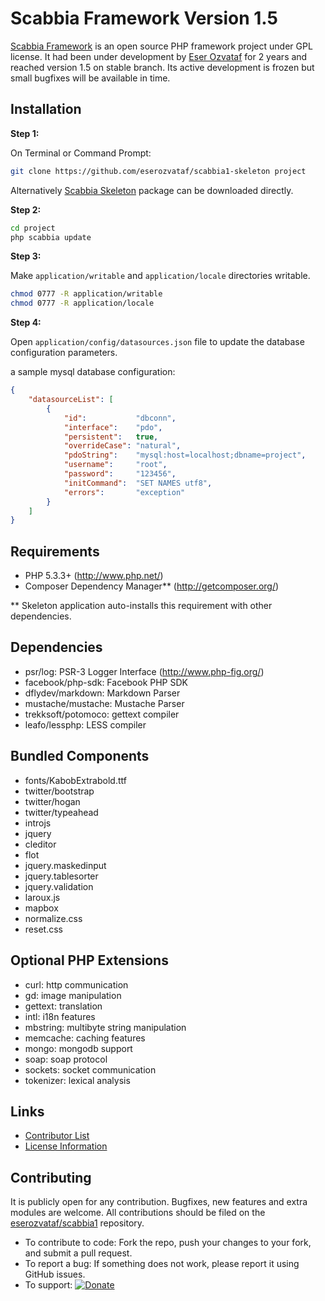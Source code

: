 # Scabbia Framework Version 1.5

[Scabbia Framework](https://github.com/eserozvataf/scabbia1) is an open source PHP framework project under GPL license. It had been under development by [Eser Ozvataf](http://eser.ozvataf.com/) for 2 years and reached version 1.5 on stable branch. Its active development is frozen but small bugfixes will be available in time.

## Installation

**Step 1:**

On Terminal or Command Prompt:
``` bash
git clone https://github.com/eserozvataf/scabbia1-skeleton project
```

Alternatively [Scabbia Skeleton](https://github.com/eserozvataf/scabbia1-skeleton/archive/master.zip) package can be downloaded directly.

**Step 2:**

``` bash
cd project
php scabbia update
```

**Step 3:**

Make `application/writable` and `application/locale` directories writable.

``` bash
chmod 0777 -R application/writable
chmod 0777 -R application/locale
```

**Step 4:**

Open `application/config/datasources.json` file to update the database configuration parameters.

a sample mysql database configuration:
```json
{
    "datasourceList": [
        {
            "id":           "dbconn",
            "interface":    "pdo",
            "persistent":   true,
            "overrideCase": "natural",
            "pdoString":    "mysql:host=localhost;dbname=project",
            "username":     "root",
            "password":     "123456",
            "initCommand":  "SET NAMES utf8",
            "errors":       "exception"
        }
    ]
}
```


## Requirements
* PHP 5.3.3+ (http://www.php.net/)
* Composer Dependency Manager** (http://getcomposer.org/)

** Skeleton application auto-installs this requirement with other dependencies.


## Dependencies
* psr/log: PSR-3 Logger Interface (http://www.php-fig.org/)
* facebook/php-sdk: Facebook PHP SDK
* dflydev/markdown: Markdown Parser
* mustache/mustache: Mustache Parser
* trekksoft/potomoco: gettext compiler
* leafo/lessphp: LESS compiler


## Bundled Components
* fonts/KabobExtrabold.ttf
* twitter/bootstrap
* twitter/hogan
* twitter/typeahead
* introjs
* jquery
* cleditor
* flot
* jquery.maskedinput
* jquery.tablesorter
* jquery.validation
* laroux.js
* mapbox
* normalize.css
* reset.css


## Optional PHP Extensions
* curl: http communication
* gd: image manipulation
* gettext: translation
* intl: i18n features
* mbstring: multibyte string manipulation
* memcache: caching features
* mongo: mongodb support
* soap: soap protocol
* sockets: socket communication
* tokenizer: lexical analysis


## Links
* [Contributor List](contributors.md)
* [License Information](LICENSE)


## Contributing
It is publicly open for any contribution. Bugfixes, new features and extra modules are welcome. All contributions should be filed on the [eserozvataf/scabbia1](https://github.com/eserozvataf/scabbia1) repository.

* To contribute to code: Fork the repo, push your changes to your fork, and submit a pull request.
* To report a bug: If something does not work, please report it using GitHub issues.
* To support: [![Donate](https://www.paypalobjects.com/en_US/i/btn/btn_donate_LG.gif)](https://www.paypal.com/cgi-bin/webscr?cmd=_s-xclick&hosted_button_id=BXNMWG56V6LYS)
